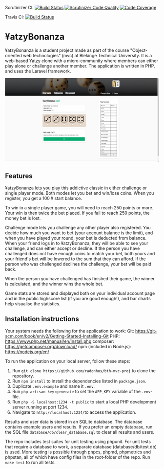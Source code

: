Scrutinizer CI: [![Build Status](https://scrutinizer-ci.com/g/radonhus/bth-mvc-proj/badges/build.png?b=main)](https://scrutinizer-ci.com/g/radonhus/bth-mvc-proj/build-status/main) [![Scrutinizer Code Quality](https://scrutinizer-ci.com/g/radonhus/bth-mvc-proj/badges/quality-score.png?b=main)](https://scrutinizer-ci.com/g/radonhus/bth-mvc-proj/?branch=main) [![Code Coverage](https://scrutinizer-ci.com/g/radonhus/bth-mvc-proj/badges/coverage.png?b=main)](https://scrutinizer-ci.com/g/radonhus/bth-mvc-proj/?branch=main)

Travis CI: [![Build Status](https://travis-ci.com/radonhus/bth-mvc-proj.svg?branch=main)](https://travis-ci.com/radonhus/bth-mvc-proj)

# ¥atzyBonanza

¥atzyBonanza is a student project made as part of the course "Object-oriented
web technologies" (mvc) at Blekinge Technical University. It is a web-based
Yatzy clone with a micro-community where members can either play alone
or challenge another member. The application is written in PHP, and uses the
Laravel framework.

![Yatzy](https://github.com/radonhus/bth-mvc-proj/blob/main/doc/design/yatzy_screenshot.png?raw=true)

## Features

¥atzyBonanza lets you play this addictive classic in either challenge or single
player mode. Both modes let you bet and win/lose coins. When you register, you
get a 100 ¥ start balance.

To win in a single player game, you will need to reach 250 points or more. Your
win is then twice the bet placed. If you fail to reach 250 points, the money bet
is lost.

Challenge mode lets you challenge any other player also registered. You decide
how much you want to bet (your account balance is the limit), and when you have
played your round, your bet is deducted from balance. When your friend logs in
to ¥atzyBonanza, they will be able to see your challenge, and can either accept
or decline. If the person you have challenged does not have enough coins to
match your bet, both yours and your friend's bet will be lowered to the sum that
they can afford. If the person who was challenged declines the challenge, your
bet will be paid back.

When the person you have challenged has finished their game, the winner is
calculated, and the winner wins the whole bet.

Game stats are stored and displayed both on your individual account page and in
the public highscore list (if you are good enough!), and bar charts help visualise
the statistics.

## Installation instructions

Your system needs the following for the application to work:
Git: https://git-scm.com/book/en/v2/Getting-Started-Installing-Git
PHP: https://www.php.net/manual/en/install.php
composer: https://getcomposer.org/download/
npm (included in Node.js): https://nodejs.org/en/

To run the application on your local server, follow these steps:
1. Run `git clone https://github.com/radonhus/bth-mvc-proj` to clone the repository.
2. Run `npm install` to install the dependencies listed in `package.json`.
3. Duplicate `.env.example` and name it `.env`.
4. Run `php artisan key:generate` to set the `APP_KEY` variable of the `.env`-file.
5. Run `php -S localhost:1234 -t public` to start a local PHP development server running at port 1234.
6. Navigate to `http://localhost:1234/`to access the application.

Results and user data is stored in an SQLite database. The database contains
example users and results. If you prefer an empty database, run the SQL file
`database/db/clear_database.sql` to clear all results and users.

The repo includes test suites for unit testing using phpunit. For unit tests that
require a database to work, a separate database (database/db/test.db) is used.
More testing is possible through phpcs, phpmd, phpmetrics and phpstan, all of
which have config files in the root-folder of the repo. Run `make test` to run
all tests.
